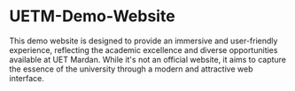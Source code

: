 # UETM-Demo-Website
This demo website is designed to provide an immersive and user-friendly experience, reflecting the academic excellence and diverse opportunities available at UET Mardan. While it's not an official website, it aims to capture the essence of the university through a modern and attractive web interface.
